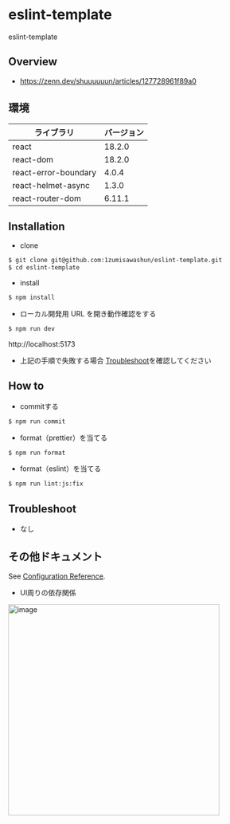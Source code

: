 # eslint-template

eslint-template

## Overview

- https://zenn.dev/shuuuuuun/articles/127728961f89a0

## 環境

| ライブラリ              | バージョン |
| ----------------------- | ---------- |
| react                   | 18.2.0     |
| react-dom                | 18.2.0     |
| react-error-boundary              | 4.0.4      |
| react-helmet-async                  | 1.3.0     |
| react-router-dom | 6.11.1     |

## Installation

- clone

```bash
$ git clone git@github.com:1zumisawashun/eslint-template.git
$ cd eslint-template
```

- install

```bash
$ npm install
```

- ローカル開発用 URL を開き動作確認をする

```bash
$ npm run dev
```

http://localhost:5173

- 上記の手順で失敗する場合 [Troubleshoot](#Troubleshoot)を確認してください

## How to

- commitする

```bash
$ npm run commit
```

- format（prettier）を当てる

```bash
$ npm run format
```

- format（eslint）を当てる

```bash
$ npm run lint:js:fix
```

## Troubleshoot

- なし

## その他ドキュメント

See [Configuration Reference](https://react.dev/).

- UI周りの依存関係

<img width="424" alt="image" src="https://github.com/1zumisawashun/contact-form-react/assets/65071534/f61971c0-e115-4813-a111-d7385ff3cbac">

